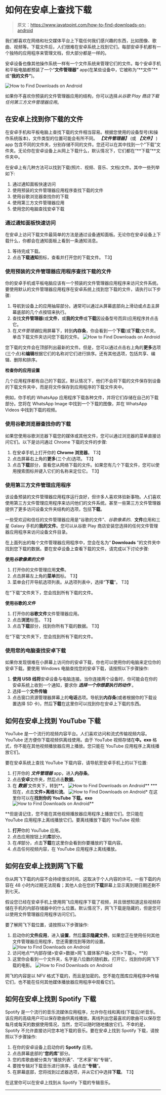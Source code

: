 # 如何在安卓上查找下载

> 原文：<https://www.javatpoint.com/how-to-find-downloads-on-android>

我们都喜欢在网络和社交媒体平台上下载任何我们感兴趣的东西，比如图像、歌曲、视频等。下载文件后，人们很难在安卓系统上找到它们。每部安卓手机都有一个独特的应用程序来管理文档，但大部分都是一样的。

安卓设备也像其他操作系统一样有一个文件系统来管理它们的文件。每个安卓手机和平板电脑都预装了一个“**文件管理器”** app(在某些设备中，它被称为“**文件”**或“**我的文件”**)。

![How to Find Downloads on Android](img/8820fa42617fbdb70a7a53009efc798d.png)

如果你不喜欢你预装的文件管理器应用的结构，你可以选择*从谷歌 Play 商店下载任何第三方文件管理器应用*。

## 在安卓上找到你下载的文件

在安卓手机和平板电脑上查找下载的文件相当容易。根据您使用的设备型号(和操作系统版本)，文件类型的位置可能会有所不同。 ***【文件管理器】*** (或 ***【文件】*** ) app 包含不同的文件夹，分别存储不同的文件。您还可以在其中找到一个“下载”文件夹。无论你在安卓设备上从网上下载什么，默认情况下，它们都在“**下载”**文件夹中。

在安卓上有几种方法可以找到下载(照片、视频、音乐、文档)文件。其中一些列举如下:

1.  通过通知面板快速访问
2.  使用预装的文件管理器应用程序查找下载的文件
3.  使用谷歌浏览器查找你的下载
4.  使用第三方文件管理器应用
5.  使用您的电脑查找安卓下载

### 通过通知面板快速访问

在安卓上访问下载文件最简单的方法是通过设备通知面板。无论你在安卓设备上下载什么，你都会在通知面板上看到一条通知消息。

1.  等待完成下载。
2.  点击**下载通知**图标，查看并打开您的下载文件。
    T3】

### 使用预装的文件管理器应用程序查找下载的文件

你的安卓手机或平板电脑应该有一个预装的文件管理器应用程序来访问文件系统。要使用默认的文件管理器应用程序在安卓系统上找到您下载的文件，请执行以下步骤:

1.  导航到设备上的应用抽屉部分。通常可以通过从屏幕底部向上滑动或点击主屏幕底部的几个点按钮来执行。
2.  查找**文件管理器**(或**文件**，或**我的文件**或**下载**因设备型号而异)应用程序并点击它。
3.  在*文件管理器*应用屏幕下，转到**内存条**，你会看到一个**下载**(或**下载**)文件夹。单击下载文件夹访问您下载的文件。
    ![How to Find Downloads on Android](img/51e92172a13fdb0f20b5d24fb1414f9a.png)

您下载的文件会在顶部列出最新的文件。但是，您可以通过点击右上角的**更多**选项(三个点)和**编辑**根据它们的名称对它们进行排序。还有其他选项，包括共享、编辑、删除和排序。

**检查你的应用设置**

几个应用程序都有自己的下载区。默认情况下，他们不会将下载的文件保存到设备的下载文件夹中，而是将文件保存到应用程序的下载文件夹中。

例如，你手机的 WhatsApp 应用程序下载各种文件，并将它们存储在自己的下载部分。您将在 WhatsApp Image 中找到一个下载的图像，并在 WhatsApp Videos 中找到下载的视频。

### 使用谷歌浏览器查找你的下载

如果您使用谷歌浏览器下载您的媒体或其他文件，您可以通过浏览器的菜单直接访问它们。以下是访问通过 Chrome 下载的文件的步骤:

1.  在安卓手机上打开你的 **Chrome 浏览器**。
    T3】
2.  点击屏幕右上角的**更多**(三个点)选项。
    T3】
3.  点击**下载**部分，查看您从网络下载的文件。如果您有几个下载文件，您可以使用搜索图标并键入它们的名称来定位它。
    T3】

### 使用第三方文件管理应用程序

该设备预装的文件管理器应用程序运行良好，但许多人喜欢体验新事物。人们喜欢使用第三方文件管理应用程序来访问他们的文件系统。甚至一些第三方文件管理器提供了更多访问设备文件夹结构的选项，包括**下载**。

一些受欢迎和信任的文件管理器应用是“谷歌的文件”、*谷歌像素的*、**文件**应用和三星 Galaxy 手机的**我的文件**。您可以从谷歌 Play 商店安装您选择的任何文件管理器应用程序来访问设备文件目录。

在上面列出的每个文件管理器应用程序中，您会在名为“ **Downloads** ”的文件夹中找到您下载的数据。要在安卓设备上查看下载的文件，请完成以下讨论步骤:

**使用*谷歌像素的文件***

1.  打开你的文件管理应用**文件**。
2.  点击屏幕左上角的**菜单**图标。
    T3】
3.  菜单会打开导航选项列表。从选项列表中，选择“**下载**”。
    T3】

在“下载”文件夹下，您会找到所有下载的文件。

**使用谷歌的*文件***

1.  打开你的**谷歌文件**文件管理器应用。
2.  点击**浏览**标签。
    T3】
3.  点击**下载**部分，找到你所有下载的数据。
    T3】

在“下载”文件夹下，您会找到所有下载的文件。

### 使用您的电脑查找安卓下载

如果你发现很难在小屏幕上访问你的安卓下载，你也可以使用你的电脑来定位你的安卓下载。要使用 Windows 电脑查找您的安卓下载，请按照以下步骤操作:

1.  **使用 USB 线将**安卓设备与电脑连接。当你连接两个设备时，你可能会在你的安卓系统上收到一个通知，要求你 ***选择一个你想要执行的动作*** 。
2.  选择一个**文件传输**
3.  点击窗口资源管理器屏幕上的**电话**选项。导航到**内存条**(或者根据你的下载设置选择 SD 卡)，然后**下载**在这里你可以找到你在安卓上下载的东西。

## 如何在安卓上找到 YouTube 下载

YouTube 是一个流行的视频内容平台。人们喜欢访问和流式传输视频内容。YouTube 还方便你下载视频供离线使用。由于 YouTube 视频存储在**中。exo** 格式，你不能在其他视频播放器应用上播放。您只能在 YouTube 应用程序上离线播放它们。

要在安卓系统上查找 YouTube 下载内容，请导航至安卓手机上的以下位置:

1.  打开你的 ***文件管理器*** app，进入**内存条**。
2.  点击**安卓**文件夹，然后点击**数据**。
3.  在 ***数据*** 文件夹下，转到**。
    ![How to Find Downloads on Android](img/8e4a8c0f1049b2e4b2306fac9ddf672b.png)**
***   现在，点击**文件>离线**和**流**。
    ![How to Find Downloads on Android](img/78f3ae328409fd5e5cff43f6d372d39c.png)*   在这里你可以在**找到你的 YouTube 下载。exo**
    ![How to Find Downloads on Android](img/829b20a355c1148dedc71f9639f80fda.png)**

 **但是请记住，您不能在其他视频播放器应用程序上播放它们。您只能在 YouTube 应用程序上离线播放它们。要离线播放下载的 YouTube 视频:

1.  **打开**你的 YouTube 应用。
2.  点击应用按钮上的**库**部分。
3.  在*库*部分，点击**下载**在这里你会看到你要播放的下载内容。
4.  点击任何视频内容，在 YouTube 应用程序上离线播放。

## 如何在安卓上找到网飞下载

你从网飞下载的内容不会持续很长时间。这取决于个人内容的许可。一些下载的内容在 48 小时内过期无法观看；其他人会在您的**下载**屏幕上显示离到期日期还剩不到七天。

假设您已经在安卓手机上使用网飞应用程序下载了视频，并且很想知道这些视频存储在手机的内部存储器中的什么位置。默认情况下，网飞下载是隐藏的，但是您可以使用文件管理器应用程序访问它们。

要了解网飞下载位置，请按照以下步骤操作:

1.  启动你的**文件应用**，进入**设置**，然后**显示隐藏文件**。如果您正在使用任何其他文件管理器应用程序，您还需要找到等效的设置。
    ![How to Find Downloads on Android](img/f20b247305498472a67308b53342c09f.png)
2.  访问地点**内部存储>安卓>数据>网飞.媒体客户端>文件>下载>。**的
3.  这里你会看到一个文件夹，名字是八位数的随机数。打开它，找到你的网飞下载的电影。
    ![How to Find Downloads on Android](img/b3b14bed44756ee8b7feeb04c7da3aea.png)

网飞的内容是以 NFV 格式下载的，而且是加密的。您不能在图库应用程序中传输它们，也不能在任何其他媒体播放器应用程序中观看它们。

## 如何在安卓上找到 Spotify 下载

Spotify 是一个流行的音乐流媒体应用程序，允许你在线和离线(下载后)听音乐。该应用的高级用户可以保存歌曲供离线播放。离线列出您最喜欢的歌曲可以保存您每月或每天的数据使用情况，当然，您可以随时随地播放它们。不幸的是，Spotify 不允许直接访问您本地下载的音乐。要在安卓上找到 Spotify 下载，请按照以下步骤操作:

1.  在你的安卓设备上启动你的 **Spotify** 应用。
2.  点击屏幕底部的“**您的库**”部分。
3.  您的库歌曲被分类为“播放列表”、“艺术家”和“专辑”。
4.  要按专辑对下载音乐进行排序，请点击“**专辑**”。
5.  在屏幕底部，您将找到过滤器选项，并从它们中选择**下载**。
    T3】

在这里你可以在安卓上找到从 Spotify 下载的专辑音乐。

* * ***